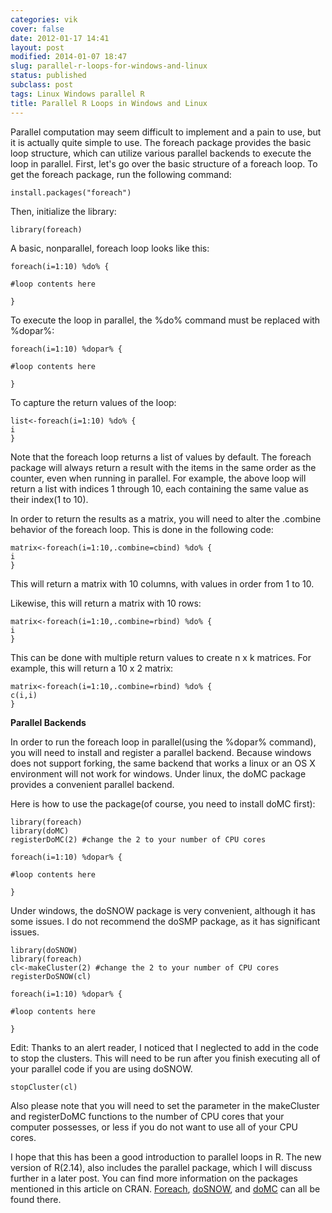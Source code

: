 ```yaml
---
categories: vik
cover: false
date: 2012-01-17 14:41
layout: post
modified: 2014-01-07 18:47
slug: parallel-r-loops-for-windows-and-linux
status: published
subclass: post
tags: Linux Windows parallel R
title: Parallel R Loops in Windows and Linux
---
```


Parallel computation may seem difficult to implement and a pain to use, but it
is actually quite simple to use. The foreach package provides the basic loop
structure, which can utilize various parallel backends to execute the loop in
parallel. First, let's go over the basic structure of a foreach loop. To get
the foreach package, run the following command:  

    
    
    install.packages("foreach")

Then, initialize the library:  

    
    
    library(foreach)

A basic, nonparallel, foreach loop looks like this:  

    
    
    foreach(i=1:10) %do% {  
      
    #loop contents here  
      
    }

To execute the loop in parallel, the %do% command must be replaced with
%dopar%:  

    
    
    foreach(i=1:10) %dopar% {  
      
    #loop contents here  
      
    }

To capture the return values of the loop:  

    
    
    list<-foreach(i=1:10) %do% {  
    i  
    }

Note that the foreach loop returns a list of values by default. The foreach
package will always return a result with the items in the same order as the
counter, even when running in parallel. For example, the above loop will
return a list with indices 1 through 10, each containing the same value as
their index(1 to 10).  
  
In order to return the results as a matrix, you will need to alter the
.combine behavior of the foreach loop. This is done in the following code:  

    
    
    matrix<-foreach(i=1:10,.combine=cbind) %do% {  
    i  
    }

This will return a matrix with 10 columns, with values in order from 1 to 10.  
  
Likewise, this will return a matrix with 10 rows:  

    
    
    matrix<-foreach(i=1:10,.combine=rbind) %do% {  
    i  
    }

This can be done with multiple return values to create n x k matrices. For
example, this will return a 10 x 2 matrix:  

    
    
    matrix<-foreach(i=1:10,.combine=rbind) %do% {  
    c(i,i)  
    }

  
**Parallel Backends**  
  
In order to run the foreach loop in parallel(using the %dopar% command), you
will need to install and register a parallel backend. Because windows does not
support forking, the same backend that works a linux or an OS X environment
will not work for windows. Under linux, the doMC package provides a convenient
parallel backend.  
  
Here is how to use the package(of course, you need to install doMC first):  

    
    
    library(foreach)  
    library(doMC)  
    registerDoMC(2) #change the 2 to your number of CPU cores   
      
    foreach(i=1:10) %dopar% {  
      
    #loop contents here  
      
    }

Under windows, the doSNOW package is very convenient, although it has some
issues. I do not recommend the doSMP package, as it has significant issues.  

    
    
    library(doSNOW)  
    library(foreach)  
    cl<-makeCluster(2) #change the 2 to your number of CPU cores  
    registerDoSNOW(cl)  
      
    foreach(i=1:10) %dopar% {  
      
    #loop contents here  
      
    } 

  
Edit: Thanks to an alert reader, I noticed that I neglected to add in the code
to stop the clusters. This will need to be run after you finish executing all
of your parallel code if you are using doSNOW.

    
    
      
    stopCluster(cl)  
    

Also please note that you will need to set the parameter in the makeCluster
and registerDoMC functions to the number of CPU cores that your computer
possesses, or less if you do not want to use all of your CPU cores.  
  
I hope that this has been a good introduction to parallel loops in R. The new
version of R(2.14), also includes the parallel package, which I will discuss
further in a later post. You can find more information on the packages
mentioned in this article on CRAN.
[Foreach](http://cran.r-project.org/web/packages/foreach/index.html),
[doSNOW](http://cran.r-project.org/web/packages/doSNOW/index.html), and
[doMC](http://cran.r-project.org/web/packages/doMC/index.html) can all be
found there.